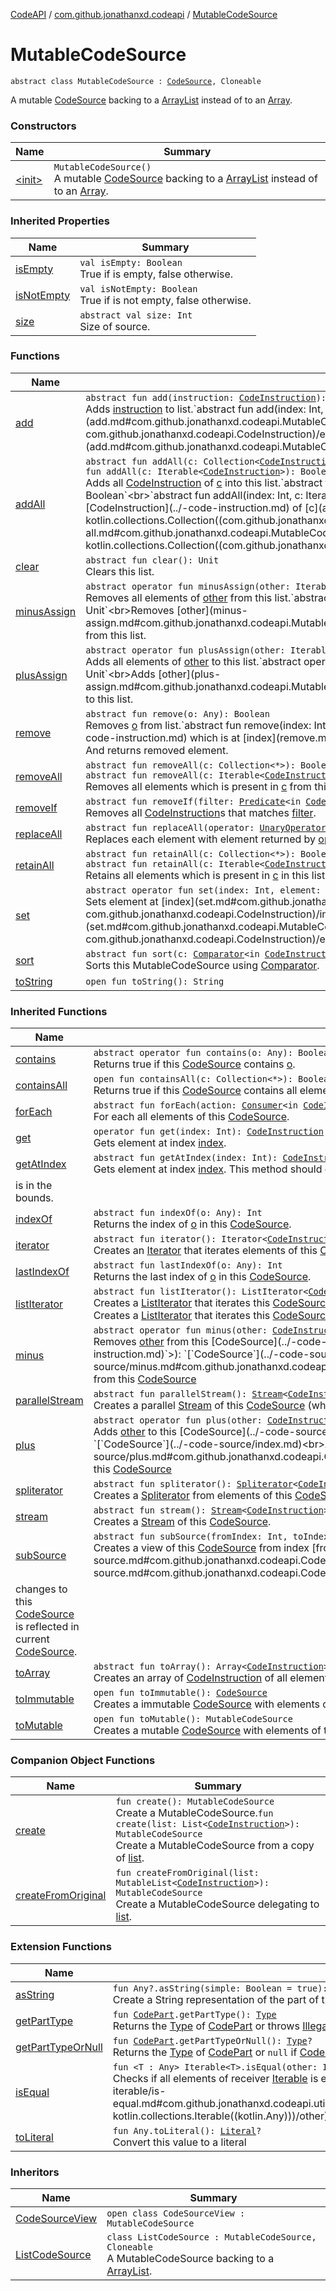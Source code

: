 [CodeAPI](../../index.md) / [com.github.jonathanxd.codeapi](../index.md) / [MutableCodeSource](.)

# MutableCodeSource

`abstract class MutableCodeSource : `[`CodeSource`](../-code-source/index.md)`, Cloneable`

A mutable [CodeSource](../-code-source/index.md) backing to a [ArrayList](http://docs.oracle.com/javase/6/docs/api/java/util/ArrayList.html) instead of to an [Array](#).

### Constructors

| Name | Summary |
|---|---|
| [&lt;init&gt;](-init-.md) | `MutableCodeSource()`<br>A mutable [CodeSource](../-code-source/index.md) backing to a [ArrayList](http://docs.oracle.com/javase/6/docs/api/java/util/ArrayList.html) instead of to an [Array](#). |

### Inherited Properties

| Name | Summary |
|---|---|
| [isEmpty](../-code-source/is-empty.md) | `val isEmpty: Boolean`<br>True if is empty, false otherwise. |
| [isNotEmpty](../-code-source/is-not-empty.md) | `val isNotEmpty: Boolean`<br>True if is not empty, false otherwise. |
| [size](../-code-source/size.md) | `abstract val size: Int`<br>Size of source. |

### Functions

| Name | Summary |
|---|---|
| [add](add.md) | `abstract fun add(instruction: `[`CodeInstruction`](../-code-instruction.md)`): Boolean`<br>Adds [instruction](add.md#com.github.jonathanxd.codeapi.MutableCodeSource$add(com.github.jonathanxd.codeapi.CodeInstruction)/instruction) to list.`abstract fun add(index: Int, element: `[`CodeInstruction`](../-code-instruction.md)`): Unit`<br>Adds [element](add.md#com.github.jonathanxd.codeapi.MutableCodeSource$add(kotlin.Int, com.github.jonathanxd.codeapi.CodeInstruction)/element) at [index](add.md#com.github.jonathanxd.codeapi.MutableCodeSource$add(kotlin.Int, com.github.jonathanxd.codeapi.CodeInstruction)/index). |
| [addAll](add-all.md) | `abstract fun addAll(c: Collection<`[`CodeInstruction`](../-code-instruction.md)`>): Boolean`<br>`fun addAll(c: Iterable<`[`CodeInstruction`](../-code-instruction.md)`>): Boolean`<br>Adds all [CodeInstruction](../-code-instruction.md) of [c](add-all.md#com.github.jonathanxd.codeapi.MutableCodeSource$addAll(kotlin.collections.Collection((com.github.jonathanxd.codeapi.CodeInstruction)))/c) into this list.`abstract fun addAll(index: Int, c: Collection<`[`CodeInstruction`](../-code-instruction.md)`>): Boolean`<br>`abstract fun addAll(index: Int, c: Iterable<`[`CodeInstruction`](../-code-instruction.md)`>): Boolean`<br>Adds all [CodeInstruction](../-code-instruction.md) of [c](add-all.md#com.github.jonathanxd.codeapi.MutableCodeSource$addAll(kotlin.Int, kotlin.collections.Collection((com.github.jonathanxd.codeapi.CodeInstruction)))/c) into this list at [index](add-all.md#com.github.jonathanxd.codeapi.MutableCodeSource$addAll(kotlin.Int, kotlin.collections.Collection((com.github.jonathanxd.codeapi.CodeInstruction)))/index). |
| [clear](clear.md) | `abstract fun clear(): Unit`<br>Clears this list. |
| [minusAssign](minus-assign.md) | `abstract operator fun minusAssign(other: Iterable<`[`CodeInstruction`](../-code-instruction.md)`>): Unit`<br>Removes all elements of [other](minus-assign.md#com.github.jonathanxd.codeapi.MutableCodeSource$minusAssign(kotlin.collections.Iterable((com.github.jonathanxd.codeapi.CodeInstruction)))/other) from this list.`abstract operator fun minusAssign(other: `[`CodeInstruction`](../-code-instruction.md)`): Unit`<br>Removes [other](minus-assign.md#com.github.jonathanxd.codeapi.MutableCodeSource$minusAssign(com.github.jonathanxd.codeapi.CodeInstruction)/other) from this list. |
| [plusAssign](plus-assign.md) | `abstract operator fun plusAssign(other: Iterable<`[`CodeInstruction`](../-code-instruction.md)`>): Unit`<br>Adds all elements of [other](plus-assign.md#com.github.jonathanxd.codeapi.MutableCodeSource$plusAssign(kotlin.collections.Iterable((com.github.jonathanxd.codeapi.CodeInstruction)))/other) to this list.`abstract operator fun plusAssign(other: `[`CodeInstruction`](../-code-instruction.md)`): Unit`<br>Adds [other](plus-assign.md#com.github.jonathanxd.codeapi.MutableCodeSource$plusAssign(com.github.jonathanxd.codeapi.CodeInstruction)/other) to this list. |
| [remove](remove.md) | `abstract fun remove(o: Any): Boolean`<br>Removes [o](remove.md#com.github.jonathanxd.codeapi.MutableCodeSource$remove(kotlin.Any)/o) from list.`abstract fun remove(index: Int): `[`CodeInstruction`](../-code-instruction.md)<br>Removes [CodeInstruction](../-code-instruction.md) which is at [index](remove.md#com.github.jonathanxd.codeapi.MutableCodeSource$remove(kotlin.Int)/index). And returns removed element. |
| [removeAll](remove-all.md) | `abstract fun removeAll(c: Collection<*>): Boolean`<br>`abstract fun removeAll(c: Iterable<`[`CodeInstruction`](../-code-instruction.md)`>): Boolean`<br>Removes all elements which is present in [c](remove-all.md#com.github.jonathanxd.codeapi.MutableCodeSource$removeAll(kotlin.collections.Collection((kotlin.Any)))/c) from this list. |
| [removeIf](remove-if.md) | `abstract fun removeIf(filter: `[`Predicate`](http://docs.oracle.com/javase/6/docs/api/java/util/function/Predicate.html)`<in `[`CodeInstruction`](../-code-instruction.md)`>): Boolean`<br>Removes all [CodeInstruction](../-code-instruction.md)s that matches [filter](remove-if.md#com.github.jonathanxd.codeapi.MutableCodeSource$removeIf(java.util.function.Predicate((com.github.jonathanxd.codeapi.CodeInstruction)))/filter). |
| [replaceAll](replace-all.md) | `abstract fun replaceAll(operator: `[`UnaryOperator`](http://docs.oracle.com/javase/6/docs/api/java/util/function/UnaryOperator.html)`<`[`CodeInstruction`](../-code-instruction.md)`>): Unit`<br>Replaces each element with element returned by [operator](replace-all.md#com.github.jonathanxd.codeapi.MutableCodeSource$replaceAll(java.util.function.UnaryOperator((com.github.jonathanxd.codeapi.CodeInstruction)))/operator). |
| [retainAll](retain-all.md) | `abstract fun retainAll(c: Collection<*>): Boolean`<br>`abstract fun retainAll(c: Iterable<`[`CodeInstruction`](../-code-instruction.md)`>): Boolean`<br>Retains all elements which is present in [c](retain-all.md#com.github.jonathanxd.codeapi.MutableCodeSource$retainAll(kotlin.collections.Collection((kotlin.Any)))/c) in this list. |
| [set](set.md) | `abstract operator fun set(index: Int, element: `[`CodeInstruction`](../-code-instruction.md)`): `[`CodeInstruction`](../-code-instruction.md)<br>Sets element at [index](set.md#com.github.jonathanxd.codeapi.MutableCodeSource$set(kotlin.Int, com.github.jonathanxd.codeapi.CodeInstruction)/index) to [element](set.md#com.github.jonathanxd.codeapi.MutableCodeSource$set(kotlin.Int, com.github.jonathanxd.codeapi.CodeInstruction)/element). |
| [sort](sort.md) | `abstract fun sort(c: `[`Comparator`](http://docs.oracle.com/javase/6/docs/api/java/util/Comparator.html)`<in `[`CodeInstruction`](../-code-instruction.md)`>): Unit`<br>Sorts this MutableCodeSource using [Comparator](sort.md#com.github.jonathanxd.codeapi.MutableCodeSource$sort(java.util.Comparator((com.github.jonathanxd.codeapi.CodeInstruction)))/c). |
| [toString](to-string.md) | `open fun toString(): String` |

### Inherited Functions

| Name | Summary |
|---|---|
| [contains](../-code-source/contains.md) | `abstract operator fun contains(o: Any): Boolean`<br>Returns true if this [CodeSource](../-code-source/index.md) contains [o](../-code-source/contains.md#com.github.jonathanxd.codeapi.CodeSource$contains(kotlin.Any)/o). |
| [containsAll](../-code-source/contains-all.md) | `open fun containsAll(c: Collection<*>): Boolean`<br>Returns true if this [CodeSource](../-code-source/index.md) contains all elements of [c](../-code-source/contains-all.md#com.github.jonathanxd.codeapi.CodeSource$containsAll(kotlin.collections.Collection((kotlin.Any)))/c). |
| [forEach](../-code-source/for-each.md) | `abstract fun forEach(action: `[`Consumer`](http://docs.oracle.com/javase/6/docs/api/java/util/function/Consumer.html)`<in `[`CodeInstruction`](../-code-instruction.md)`>): Unit`<br>For each all elements of this [CodeSource](../-code-source/index.md). |
| [get](../-code-source/get.md) | `operator fun get(index: Int): `[`CodeInstruction`](../-code-instruction.md)<br>Gets element at index [index](../-code-source/get.md#com.github.jonathanxd.codeapi.CodeSource$get(kotlin.Int)/index). |
| [getAtIndex](../-code-source/get-at-index.md) | `abstract fun getAtIndex(index: Int): `[`CodeInstruction`](../-code-instruction.md)<br>Gets element at index [index](../-code-source/get-at-index.md#com.github.jonathanxd.codeapi.CodeSource$getAtIndex(kotlin.Int)/index). This method should only be called if the index
is in the bounds. |
| [indexOf](../-code-source/index-of.md) | `abstract fun indexOf(o: Any): Int`<br>Returns the index of [o](../-code-source/index-of.md#com.github.jonathanxd.codeapi.CodeSource$indexOf(kotlin.Any)/o) in this [CodeSource](../-code-source/index.md). |
| [iterator](../-code-source/iterator.md) | `abstract fun iterator(): Iterator<`[`CodeInstruction`](../-code-instruction.md)`>`<br>Creates an [Iterator](#) that iterates elements of this [CodeSource](../-code-source/index.md). |
| [lastIndexOf](../-code-source/last-index-of.md) | `abstract fun lastIndexOf(o: Any): Int`<br>Returns the last index of [o](../-code-source/last-index-of.md#com.github.jonathanxd.codeapi.CodeSource$lastIndexOf(kotlin.Any)/o) in this [CodeSource](../-code-source/index.md). |
| [listIterator](../-code-source/list-iterator.md) | `abstract fun listIterator(): ListIterator<`[`CodeInstruction`](../-code-instruction.md)`>`<br>Creates a [ListIterator](#) that iterates this [CodeSource](../-code-source/index.md).`abstract fun listIterator(index: Int): ListIterator<`[`CodeInstruction`](../-code-instruction.md)`>`<br>Creates a [ListIterator](#) that iterates this [CodeSource](../-code-source/index.md) and starts at [index](../-code-source/list-iterator.md#com.github.jonathanxd.codeapi.CodeSource$listIterator(kotlin.Int)/index). |
| [minus](../-code-source/minus.md) | `abstract operator fun minus(other: `[`CodeInstruction`](../-code-instruction.md)`): `[`CodeSource`](../-code-source/index.md)<br>Removes [other](../-code-source/minus.md#com.github.jonathanxd.codeapi.CodeSource$minus(com.github.jonathanxd.codeapi.CodeInstruction)/other) from this [CodeSource](../-code-source/index.md).`abstract operator fun minus(other: Iterable<`[`CodeInstruction`](../-code-instruction.md)`>): `[`CodeSource`](../-code-source/index.md)<br>Removes all [CodeInstruction](../-code-instruction.md) of [other](../-code-source/minus.md#com.github.jonathanxd.codeapi.CodeSource$minus(kotlin.collections.Iterable((com.github.jonathanxd.codeapi.CodeInstruction)))/other) from this [CodeSource](../-code-source/index.md) |
| [parallelStream](../-code-source/parallel-stream.md) | `abstract fun parallelStream(): `[`Stream`](http://docs.oracle.com/javase/6/docs/api/java/util/stream/Stream.html)`<`[`CodeInstruction`](../-code-instruction.md)`>`<br>Creates a parallel [Stream](http://docs.oracle.com/javase/6/docs/api/java/util/stream/Stream.html) of this [CodeSource](../-code-source/index.md) (which may or may not be parallel). |
| [plus](../-code-source/plus.md) | `abstract operator fun plus(other: `[`CodeInstruction`](../-code-instruction.md)`): `[`CodeSource`](../-code-source/index.md)<br>Adds [other](../-code-source/plus.md#com.github.jonathanxd.codeapi.CodeSource$plus(com.github.jonathanxd.codeapi.CodeInstruction)/other) to this [CodeSource](../-code-source/index.md).`abstract operator fun plus(other: Iterable<`[`CodeInstruction`](../-code-instruction.md)`>): `[`CodeSource`](../-code-source/index.md)<br>Adds all [CodeInstruction](../-code-instruction.md) of [other](../-code-source/plus.md#com.github.jonathanxd.codeapi.CodeSource$plus(kotlin.collections.Iterable((com.github.jonathanxd.codeapi.CodeInstruction)))/other) to this [CodeSource](../-code-source/index.md) |
| [spliterator](../-code-source/spliterator.md) | `abstract fun spliterator(): `[`Spliterator`](http://docs.oracle.com/javase/6/docs/api/java/util/Spliterator.html)`<`[`CodeInstruction`](../-code-instruction.md)`>`<br>Creates a [Spliterator](http://docs.oracle.com/javase/6/docs/api/java/util/Spliterator.html) from elements of this [CodeSource](../-code-source/index.md). |
| [stream](../-code-source/stream.md) | `abstract fun stream(): `[`Stream`](http://docs.oracle.com/javase/6/docs/api/java/util/stream/Stream.html)`<`[`CodeInstruction`](../-code-instruction.md)`>`<br>Creates a [Stream](http://docs.oracle.com/javase/6/docs/api/java/util/stream/Stream.html) of this [CodeSource](../-code-source/index.md). |
| [subSource](../-code-source/sub-source.md) | `abstract fun subSource(fromIndex: Int, toIndex: Int): `[`CodeSource`](../-code-source/index.md)<br>Creates a view of this [CodeSource](../-code-source/index.md) from index [fromIndex](../-code-source/sub-source.md#com.github.jonathanxd.codeapi.CodeSource$subSource(kotlin.Int, kotlin.Int)/fromIndex) to index [toIndex](../-code-source/sub-source.md#com.github.jonathanxd.codeapi.CodeSource$subSource(kotlin.Int, kotlin.Int)/toIndex),
changes to this [CodeSource](../-code-source/index.md) is reflected in current [CodeSource](../-code-source/index.md). |
| [toArray](../-code-source/to-array.md) | `abstract fun toArray(): Array<`[`CodeInstruction`](../-code-instruction.md)`>`<br>Creates an array of [CodeInstruction](../-code-instruction.md) of all elements of this [CodeSource](../-code-source/index.md). |
| [toImmutable](../-code-source/to-immutable.md) | `open fun toImmutable(): `[`CodeSource`](../-code-source/index.md)<br>Creates a immutable [CodeSource](../-code-source/index.md) with elements of this [CodeSource](../-code-source/index.md). |
| [toMutable](../-code-source/to-mutable.md) | `open fun toMutable(): MutableCodeSource`<br>Creates a mutable [CodeSource](../-code-source/index.md) with elements of this [CodeSource](../-code-source/index.md). |

### Companion Object Functions

| Name | Summary |
|---|---|
| [create](create.md) | `fun create(): MutableCodeSource`<br>Create a MutableCodeSource.`fun create(list: List<`[`CodeInstruction`](../-code-instruction.md)`>): MutableCodeSource`<br>Create a MutableCodeSource from a copy of [list](create.md#com.github.jonathanxd.codeapi.MutableCodeSource.Companion$create(kotlin.collections.List((com.github.jonathanxd.codeapi.CodeInstruction)))/list). |
| [createFromOriginal](create-from-original.md) | `fun createFromOriginal(list: MutableList<`[`CodeInstruction`](../-code-instruction.md)`>): MutableCodeSource`<br>Create a MutableCodeSource delegating to [list](create-from-original.md#com.github.jonathanxd.codeapi.MutableCodeSource.Companion$createFromOriginal(kotlin.collections.MutableList((com.github.jonathanxd.codeapi.CodeInstruction)))/list). |

### Extension Functions

| Name | Summary |
|---|---|
| [asString](../../com.github.jonathanxd.codeapi.util/kotlin.-any/as-string.md) | `fun Any?.asString(simple: Boolean = true): String`<br>Create a String representation of the part of this [CodePart](../-code-part/index.md) |
| [getPartType](../../com.github.jonathanxd.codeapi.util/get-part-type.md) | `fun `[`CodePart`](../-code-part/index.md)`.getPartType(): `[`Type`](http://docs.oracle.com/javase/6/docs/api/java/lang/reflect/Type.html)<br>Returns the [Type](http://docs.oracle.com/javase/6/docs/api/java/lang/reflect/Type.html) of [CodePart](../-code-part/index.md) or throws [IllegalStateException](http://docs.oracle.com/javase/6/docs/api/java/lang/IllegalStateException.html) if [CodePart](../-code-part/index.md) is not instance of [Typed](../../com.github.jonathanxd.codeapi.base/-typed/index.md) |
| [getPartTypeOrNull](../../com.github.jonathanxd.codeapi.util/get-part-type-or-null.md) | `fun `[`CodePart`](../-code-part/index.md)`.getPartTypeOrNull(): `[`Type`](http://docs.oracle.com/javase/6/docs/api/java/lang/reflect/Type.html)`?`<br>Returns the [Type](http://docs.oracle.com/javase/6/docs/api/java/lang/reflect/Type.html) of [CodePart](../-code-part/index.md) or `null` if [CodePart](../-code-part/index.md) is not instance of [Typed](../../com.github.jonathanxd.codeapi.base/-typed/index.md). |
| [isEqual](../../com.github.jonathanxd.codeapi.util.conversion/kotlin.collections.-iterable/is-equal.md) | `fun <T : Any> Iterable<T>.isEqual(other: Iterable<*>): Boolean`<br>Checks if all elements of receiver [Iterable](#) is equal to elements of [other](../../com.github.jonathanxd.codeapi.util.conversion/kotlin.collections.-iterable/is-equal.md#com.github.jonathanxd.codeapi.util.conversion$isEqual(kotlin.collections.Iterable((com.github.jonathanxd.codeapi.util.conversion.isEqual.T)), kotlin.collections.Iterable((kotlin.Any)))/other). |
| [toLiteral](../../com.github.jonathanxd.codeapi.util.conversion/kotlin.-any/to-literal.md) | `fun Any.toLiteral(): `[`Literal`](../../com.github.jonathanxd.codeapi.literal/-literal/index.md)`?`<br>Convert this value to a literal |

### Inheritors

| Name | Summary |
|---|---|
| [CodeSourceView](../-code-source-view/index.md) | `open class CodeSourceView : MutableCodeSource` |
| [ListCodeSource](../-list-code-source/index.md) | `class ListCodeSource : MutableCodeSource, Cloneable`<br>A MutableCodeSource backing to a [ArrayList](http://docs.oracle.com/javase/6/docs/api/java/util/ArrayList.html). |
